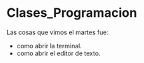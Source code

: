 # Clases_Programacion
Las cosas que vimos el martes fue:
* como abrir la terminal.
* como abrir el editor de texto.